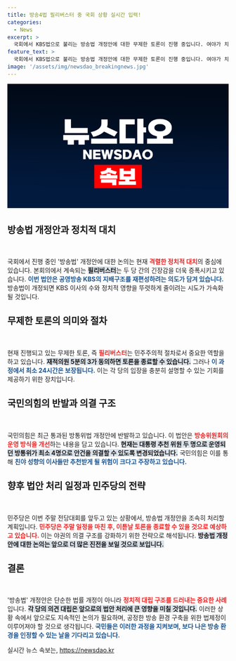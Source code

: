 ```yaml
---
title: 방송4법 필리버스터 중 국회 상황 실시간 입력!
categories:
  - News
excerpt: >
  국회에서 KBS법으로 불리는 방송법 개정안에 대한 무제한 토론이 진행 중입니다. 여야가 치열한 대치를 벌이고 있는 가운데, 민주당은 주말 뒤 법안 처리를 계획하고 있습니다. 과연 방송의 미래는 어떻게 될까요?
feature_text: >
  국회에서 KBS법으로 불리는 방송법 개정안에 대한 무제한 토론이 진행 중입니다. 여야가 치열한 대치를 벌이고 있는 가운데, 민주당은 주말 뒤 법안 처리를 계획하고 있습니다. 과연 방송의 미래는 어떻게 될까요?
image: '/assets/img/newsdao_breakingnews.jpg'
---
```


<p><img src="/assets/img/newsdao_breakingnews.jpg" alt="firstkoreanews 속보" /></p>

<h2 data-ke-size="size26">방송법 개정안과 정치적 대치</h2>

<p data-ke-size="size16">&nbsp;</p>

<p>국회에서 진행 중인 '방송법' 개정안에 대한 논의는 현재 <b><span style="color: #ee2323;">격렬한 정치적 대치</span></b>의 중심에 있습니다. 본회의에서 계속되는 <b><span style="background-color: #21538527;">필리버스터</span></b>는 두 당 간의 긴장감을 더욱 증폭시키고 있습니다. <b><span style="color: #1a5490;">이번 법안은 공영방송 KBS의 지배구조를 재편성하려는 의도가 담겨 있습니다.</span></b> 방송법이 개정되면 KBS 이사의 수와 정치적 영향을 뚜렷하게 줄이려는 시도가 가속화될 것입니다.</p>

<h2 data-ke-size="size26">무제한 토론의 의미와 절차</h2>

<p data-ke-size="size16">&nbsp;</p>

<p>현재 진행되고 있는 무제한 토론, 즉 <b><span style="color: #ee2323;">필리버스터</span></b>는 민주주의적 절차로서 중요한 역할을 하고 있습니다. <b><span style="background-color: #21538527;">재적의원 5분의 3가 동의하면 토론을 종료할 수 있습니다.</span></b> 그러나 <b><span style="color: #1a5490;">이 과정에서 최소 24시간은 보장됩니다.</span></b> 이는 각 당의 입장을 충분히 설명할 수 있는 기회를 제공하기 위한 장치입니다.</p>

<h2 data-ke-size="size26">국민의힘의 반발과 의결 구조</h2>

<p data-ke-size="size16">&nbsp;</p>

<p>국민의힘은 최근 통과된 방통위법 개정안에 반발하고 있습니다. 이 법안은 <b><span style="color: #ee2323;">방송위원회의 운영 방식을 개선</span></b>하는 내용을 담고 있습니다. <b><span style="background-color: #21538527;">현재는 대통령 추천 위원 두 명으로 운영되던 방통위가 최소 4명으로 안건을 의결할 수 있도록 변경되었습니다.</span></b> 국민의힘은 이를 통해 <b><span style="color: #1a5490;">친야 성향의 이사들만 추천받게 될 위험이 크다고 주장하고 있습니다.</span></b></p>

<h2 data-ke-size="size26">향후 법안 처리 일정과 민주당의 전략</h2>

<p data-ke-size="size16">&nbsp;</p>

<p>민주당은 이번 주말 전당대회를 앞두고 있는 상황에서, 방송법 개정안을 조속히 처리할 계획입니다. <b><span style="color: #ee2323;">민주당은 주말 일정을 마친 후, 이튿날 토론을 종료할 수 있을 것으로 예상하고 있습니다.</span></b> 이는 야권의 의결 구조를 강화하기 위한 전략으로 해석됩니다. <b><span style="background-color: #21538527;">방송법 개정안에 대한 논의는 앞으로 더 많은 진전을 보일 것으로 보입니다.</span></b></p>

<h2 data-ke-size="size26">결론</h2>

<p data-ke-size="size16">&nbsp;</p>

<p>'방송법' 개정안은 단순한 법률 개정이 아니라 <b><span style="color: #ee2323;">정치적 대립 구조를 드러내는 중요한 사례</span></b>입니다. <b><span style="background-color: #21538527;">각 당의 의견 대립은 앞으로의 법안 처리에 큰 영향을 미칠 것입니다.</span></b> 이러한 상황 속에서 앞으로도 지속적인 논의가 필요하며, 공정한 방송 환경 구축을 위한 법제정이 이루어져야 할 것으로 생각됩니다. <b><span style="color: #1a5490;">국민들은 이러한 과정을 지켜보며, 보다 나은 방송 환경을 인정할 수 있는 날을 기다리고 있습니다.</span></b></p>
실시간 뉴스 속보는, <a href="https://newsdao.kr" rel="dofollow">https://newsdao.kr</a>


